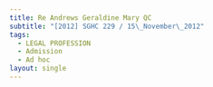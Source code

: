 ```yaml
---
title: Re Andrews Geraldine Mary QC
subtitle: "[2012] SGHC 229 / 15\_November\_2012"
tags:
  - LEGAL PROFESSION
  - Admission
  - Ad hoc
layout: single
---
```



